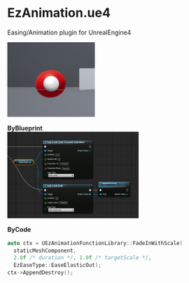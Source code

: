 EzAnimation.ue4
====

Easing/Animation plugin for UnrealEngine4

<img src="ball.gif" width="200px" /><br>

__ByBlueprint__<br>
<img src="ball_bp.png" width="300px" /><br>

__ByCode__
```cpp
auto ctx = UEzAnimationFunctionLibrary::FadeInWithScale(
  staticMeshComponent,
  2.0f /* duration */, 1.0f /* targetScale */,
  EzEaseType::EaseElasticOut);
ctx->AppendDestroy();
```
